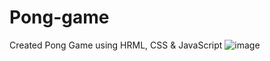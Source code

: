 # Pong-game
Created Pong Game using HRML, CSS & JavaScript
![image](https://github.com/AlokTiwari5/Pong-game/assets/123202612/42d16783-52a2-4274-8955-2c687303d9ee)
